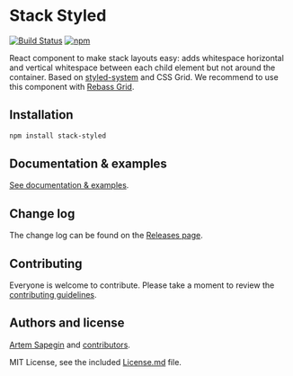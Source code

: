 # Stack Styled

[![Build Status](https://travis-ci.org/sapegin/stack-styled.svg)](https://travis-ci.org/sapegin/stack-styled) [![npm](https://img.shields.io/npm/v/stack-styled.svg)](https://www.npmjs.com/package/stack-styled)

React component to make stack layouts easy: adds whitespace horizontal and vertical whitespace between each child element but not around the container. Based on [styled-system](https://styled-system.com/) and CSS Grid. We recommend to use this component with [Rebass Grid](https://rebassjs.org/grid/).

## Installation

```bash
npm install stack-styled
```

## Documentation & examples

[See documentation & examples](https://sapegin.github.io/stack-styled/).

## Change log

The change log can be found on the [Releases page](https://github.com/sapegin/stack-styled/releases).

## Contributing

Everyone is welcome to contribute. Please take a moment to review the [contributing guidelines](Contributing.md).

## Authors and license

[Artem Sapegin](http://sapegin.me) and [contributors](https://github.com/sapegin/stack-styled/graphs/contributors).

MIT License, see the included [License.md](License.md) file.
